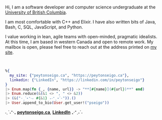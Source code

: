 Hi, I am a software developer and computer science undergraduate at the <a href="https://www.cs.ubc.ca/about-our-department" target="_blank" rel="noreferrer noopener">University of British Columbia</a>.

I am most comfortable with C++ and Elixir. I have also written bits of Java, Bash, C, SQL, JavaScript, and Python.

I value working in lean, agile teams with open-minded, pragmatic idealists. At this time, I am based in western Canada and open to remote work. 
My mailbox is open, please feel free to reach out at the address printed on [my site](https://peytonseigo.ca).

<br>

```elixir
%{
  my_site: {"peytonseigo.ca", "https://peytonseigo.ca"},
  linkedin: {"LinkedIn", "https://linkedin.com/in/peytonseigo"}
}
|> Enum.map(fn {_, {name, url}} -> "**[#{name}](#{url})**" end)
|> Enum.reduce(&(&1 <> ", " <> &2))
|> (&("˗ˏˋ˖⁺‧₊ #{&1} ₊‧⁺ˎ˖ˊ˗")).()
|> User.append_to_bio(User.get_user!("pseigo"))
```

˗ˏˋ˖⁺‧₊ **[peytonseigo.ca](https://peytonseigo.ca/)**, **[LinkedIn](https://linkedin.com/in/peytonseigo)** ₊‧⁺ˎ˖ˊ˗

<!-- \[ **[peytonseigo.ca](https://peytonseigo.ca/)**, **[LinkedIn](https://linkedin.com/in/peytonseigo)** \] -->
